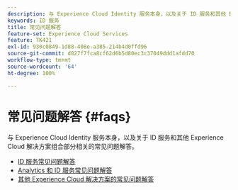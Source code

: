```yaml
---
description: 与 Experience Cloud Identity 服务本身，以及关于 ID 服务和其他 Experience Cloud 解决方案组合部分相关的常见问题解答。
keywords: ID 服务
title: 常见问题解答
feature-set: Experience Cloud Services
feature: TK421
exl-id: 930c0849-1d88-408e-a385-214b4d0ffd96
source-git-commit: d027f7fca8cf62d6b5d80ec3c37049ddd1afdd70
workflow-type: tm+mt
source-wordcount: '64'
ht-degree: 100%

---
```


# 常见问题解答 {#faqs}

与 Experience Cloud Identity 服务本身，以及关于 ID 服务和其他 Experience Cloud 解决方案组合部分相关的常见问题解答。

* [ID 服务常见问题解答](faq.md)
* [Analytics 和 ID 服务常见问题解答](analytics-faq.md)
* [其他 Experience Cloud 解决方案的常见问题解答](other-faq.md)
